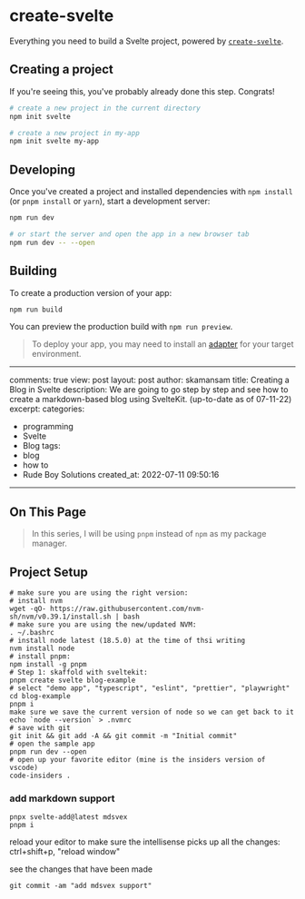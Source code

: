 # create-svelte

Everything you need to build a Svelte project, powered by [`create-svelte`](https://github.com/sveltejs/kit/tree/master/packages/create-svelte).

## Creating a project

If you're seeing this, you've probably already done this step. Congrats!

```bash
# create a new project in the current directory
npm init svelte

# create a new project in my-app
npm init svelte my-app
```

## Developing

Once you've created a project and installed dependencies with `npm install` (or `pnpm install` or `yarn`), start a development server:

```bash
npm run dev

# or start the server and open the app in a new browser tab
npm run dev -- --open
```

## Building

To create a production version of your app:

```bash
npm run build
```

You can preview the production build with `npm run preview`.

> To deploy your app, you may need to install an [adapter](https://kit.svelte.dev/docs/adapters) for your target environment.


---
comments: true
view: post
layout: post
author: skamansam
title: Creating a Blog in Svelte
description: We are going to go step by step and see how to create a markdown-based blog using SvelteKit. (up-to-date as of 07-11-22)
excerpt: 
categories:
  - programming
  - Svelte
  - Blog
tags:
  - blog
  - how to
  - Rude Boy Solutions
created_at: 2022-07-11 09:50:16
---

<nav class="toc">

## On This Page

</nav>

> In this series, I will be using `pnpm` instead of `npm` as my package manager.

## Project Setup
```
# make sure you are using the right version:
# install nvm
wget -qO- https://raw.githubusercontent.com/nvm-sh/nvm/v0.39.1/install.sh | bash
# make sure you are using the new/updated NVM:
. ~/.bashrc
# install node latest (18.5.0) at the time of thsi writing
nvm install node
# install pnpm:
npm install -g pnpm
# Step 1: skaffold with sveltekit:
pnpm create svelte blog-example
# select "demo app", "typescript", "eslint", "prettier", "playwright"
cd blog-example
pnpm i
make sure we save the current version of node so we can get back to it
echo `node --version` > .nvmrc
# save with git
git init && git add -A && git commit -m "Initial commit"
# open the sample app
pnpm run dev --open
# open up your favorite editor (mine is the insiders version of vscode)
code-insiders .
```

### add markdown support
```
pnpx svelte-add@latest mdsvex
pnpm i
```
reload your editor to make sure the intellisense picks up all the changes: ctrl+shift+p, "reload window"

see the changes that have been made
```
git commit -am "add mdsvex support"
```
